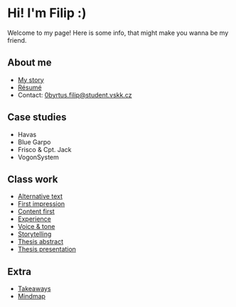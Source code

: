 # Hi! I'm Filip :)

Welcome to my page! Here is some info, that might make you wanna be my friend.

## About me 

- [My story](my-story/index.md)
- [Résumé](/04-experience/AJ-CV_Byrtus.pdf)
- Contact: 0byrtus.filip@student.vskk.cz

## Case studies

- Havas
- Blue Garpo
- Frisco & Cpt. Jack
- VogonSystem

## Class work

- [Alternative text](01-alternative-text/index.md)
- [First impression](02-first-impression/index.md)
- [Content first](03-content-first/index.md)
- [Experience](04-experience/index.md)
- [Voice & tone](05-voice-tone/index.md)
- [Storytelling](06-storytelling/index.md)
- [Thesis abstract](07-thesis-abstract/index.md)
- [Thesis presentation](08-thesis-presentation/index.md)

## Extra

- [Takeaways](/takeaway/index.md)
- [Mindmap](/mindmap/index.md)
